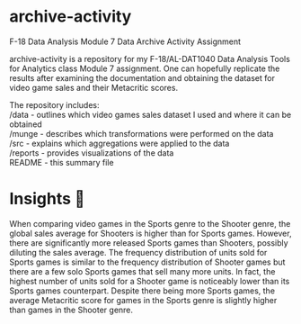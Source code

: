 # archive-activity
F-18 Data Analysis Module 7 Data Archive Activity Assignment

archive-activity is a repository for my F-18/AL-DAT1040 Data Analysis Tools for Analytics class Module 7 assignment. One can hopefully replicate the results after examining the documentation and obtaining the dataset for video game sales and their Metacritic scores.

The repository includes:  
/data	- outlines which video games sales dataset I used and where it can be obtained  
/munge	- describes which transformations were performed on the data  
/src	- explains which aggregations were applied to the data  
/reports	- provides visualizations of the data  
README	- this summary file


# Insights :thought_balloon:
When comparing video games in the Sports genre to the Shooter genre, the global sales average for Shooters is higher than for Sports games. However, there are significantly more released Sports games than Shooters, possibly diluting the sales average. The frequency distribution of units sold for Sports games is similar to the frequency distribution of Shooter games but there are a few solo Sports games that sell many more units. In fact, the highest number of units sold for a Shooter game is noticeably lower than its Sports games counterpart. Despite there being more Sports games, the average Metacritic score for games in the Sports genre is slightly higher than games in the Shooter genre.
